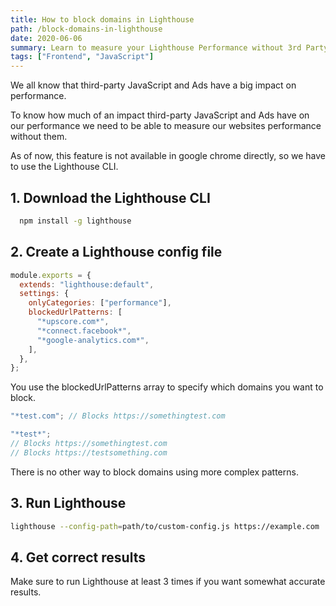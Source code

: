 ```yaml
---
title: How to block domains in Lighthouse
path: /block-domains-in-lighthouse
date: 2020-06-06
summary: Learn to measure your Lighthouse Performance without 3rd Party JavaScript and Ads
tags: ["Frontend", "JavaScript"]
---
```


We all know that third-party JavaScript and Ads have a big impact on performance.

To know how much of an impact third-party JavaScript and Ads have on our performance we need to be able to measure our
websites performance without them.

As of now, this feature is not available in google chrome directly, so we have to use the Lighthouse CLI.

## 1. Download the Lighthouse CLI

```sh
  npm install -g lighthouse
```

## 2. Create a Lighthouse config file

```javascript
module.exports = {
  extends: "lighthouse:default",
  settings: {
    onlyCategories: ["performance"],
    blockedUrlPatterns: [
      "*upscore.com*",
      "*connect.facebook*",
      "*google-analytics.com*",
    ],
  },
};
```

You use the blockedUrlPatterns array to specify which domains you want to
block.

```javascript
"*test.com"; // Blocks https://somethingtest.com
```

```javascript
"*test*";
// Blocks https://somethingtest.com
// Blocks https://testsomething.com
```

There is no other way to block domains using more complex patterns.

## 3. Run Lighthouse

```sh
lighthouse --config-path=path/to/custom-config.js https://example.com
```

## 4. Get correct results

Make sure to run Lighthouse at least 3 times if you want somewhat accurate
results.
